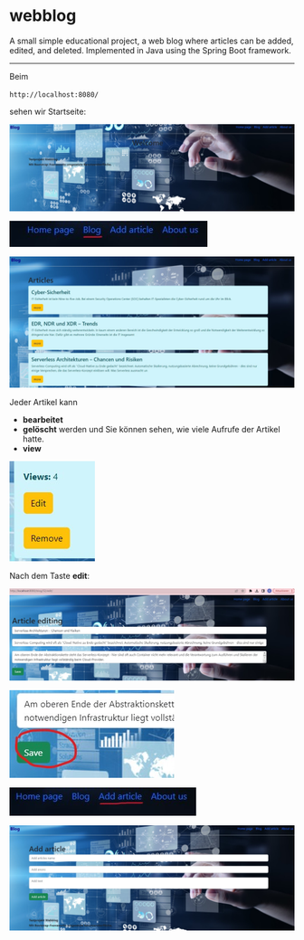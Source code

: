 # webblog
A small simple educational project, a web blog where articles can be added, edited, and deleted. Implemented in Java using the Spring Boot framework.

---

Beim 

`http://localhost:8080/`

sehen wir Startseite:

![homepage](https://github.com/EllinaGorby/webblog/blob/master/screenshots/homepage.jpg)

![link_blog](https://github.com/EllinaGorby/webblog/blob/master/screenshots/link_blog.jpg)

![blog](https://github.com/EllinaGorby/webblog/blob/master/screenshots/articles.jpg)

Jeder Artikel kann 
- **bearbeitet**
- **gelöscht**
werden und Sie können sehen, wie viele Aufrufe der Artikel hatte.
- **view**

![blog](https://github.com/EllinaGorby/webblog/blob/master/screenshots/review_article_buttons.jpg)

Nach dem Taste **edit**:

![edit_article](https://github.com/EllinaGorby/webblog/blob/master/screenshots/edit_article.jpg)


![edit_article_button_save](https://github.com/EllinaGorby/webblog/blob/master/screenshots/edit_article_button_save.jpg)


![link_add_article](https://github.com/EllinaGorby/webblog/blob/master/screenshots/link_add_article.jpg)


![add_articles](https://github.com/EllinaGorby/webblog/blob/master/screenshots/add_articles.jpg)



